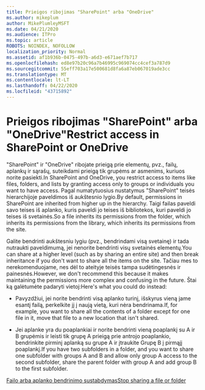 ```yaml
---
title: Prieigos ribojimas "SharePoint" arba "OneDrive"
ms.author: mikeplum
author: MikePlumleyMSFT
ms.date: 04/21/2020
ms.audience: ITPro
ms.topic: article
ROBOTS: NOINDEX, NOFOLLOW
localization_priority: Normal
ms.assetid: af1b936b-0475-497b-a6d3-e671aef7b717
ms.openlocfilehash: ed8e97b20c96a7b46995c969074cc4cef3a787d9
ms.sourcegitcommit: 55eff703a17e500681d8fa6a87eb067019ade3cc
ms.translationtype: MT
ms.contentlocale: lt-LT
ms.lasthandoff: 04/22/2020
ms.locfileid: "43715892"
---
```

# <a name="restrict-access-in-sharepoint-or-onedrive"></a><span data-ttu-id="93ef5-102">Prieigos ribojimas "SharePoint" arba "OneDrive"</span><span class="sxs-lookup"><span data-stu-id="93ef5-102">Restrict access in SharePoint or OneDrive</span></span>

<span data-ttu-id="93ef5-103">"SharePoint" ir "OneDrive" ribojate prieigą prie elementų, pvz., failų, aplankų ir sąrašų, suteikdami prieigą tik grupėms ar asmenims, kuriuos norite pasiekti.</span><span class="sxs-lookup"><span data-stu-id="93ef5-103">In SharePoint and OneDrive, you restrict access to items like files, folders, and lists by granting access only to groups or individuals you want to have access.</span></span> <span data-ttu-id="93ef5-104">Pagal numatytuosius nustatymus "SharePoint" teisės hierarchijoje paveldimos iš aukštesnio lygio.</span><span class="sxs-lookup"><span data-stu-id="93ef5-104">By default, permissions in SharePoint are inherited from higher up in the hierarchy.</span></span> <span data-ttu-id="93ef5-105">Taigi failas paveldi savo teises iš aplanko, kuris paveldi jo teises iš bibliotekos, kuri paveldi jo teises iš svetainės.</span><span class="sxs-lookup"><span data-stu-id="93ef5-105">So a file inherits its permissions from the folder, which inherits its permissions from the library, which inherits its permissions from the site.</span></span>
  
<span data-ttu-id="93ef5-106">Galite bendrinti aukštesniu lygiu (pvz., bendrindami visą svetainę) ir tada nutraukti paveldimumą, jei nenorite bendrinti visų svetainės elementų.</span><span class="sxs-lookup"><span data-stu-id="93ef5-106">You can share at a higher level (such as by sharing an entire site) and then break inheritance if you don't want to share all the items on the site.</span></span> <span data-ttu-id="93ef5-107">Tačiau mes to nerekomenduojame, nes dėl to ateityje teisės tampa sudėtingesnės ir painesnės.</span><span class="sxs-lookup"><span data-stu-id="93ef5-107">However, we don't recommend this because it makes maintaining the permissions more complex and confusing in the future.</span></span> <span data-ttu-id="93ef5-108">Štai ką galėtumėte padaryti vietoj:</span><span class="sxs-lookup"><span data-stu-id="93ef5-108">Here's what you could do instead:</span></span>
  
- <span data-ttu-id="93ef5-109">Pavyzdžiui, jei norite bendrinti visą aplanko turinį, išskyrus vieną jame esantį failą, perkelkite jį į naują vietą, kuri nėra bendrinama.</span><span class="sxs-lookup"><span data-stu-id="93ef5-109">If, for example, you want to share all the contents of a folder except for one file in it, move that file to a new location that isn't shared.</span></span>
    
- <span data-ttu-id="93ef5-110">Jei aplanke yra du poaplankiai ir norite bendrinti vieną poaplankį su A ir B grupėmis ir leisti tik grupę A prieigą prie antrojo poaplankio, bendrinkite pirminį aplanką su grupe A ir įtraukite Grupę B į pirmąjį poaplankį.</span><span class="sxs-lookup"><span data-stu-id="93ef5-110">If you have two subfolders in a folder, and you want to share one subfolder with groups A and B and allow only group A access to the second subfolder, share the parent folder with group A and add group B to the first subfolder.</span></span>
    
[<span data-ttu-id="93ef5-111">Failo arba aplanko bendrinimo sustabdymas</span><span class="sxs-lookup"><span data-stu-id="93ef5-111">Stop sharing a file or folder </span></span>](https://go.microsoft.com/fwlink/?linkid=2008861)
  

